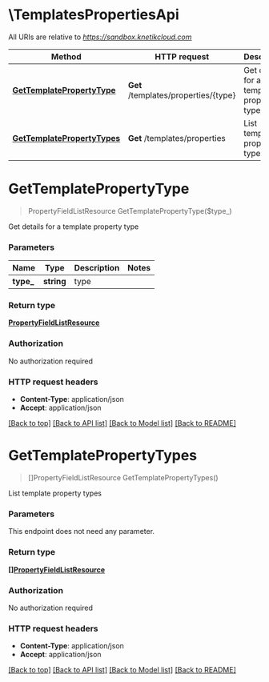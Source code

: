 # \TemplatesPropertiesApi

All URIs are relative to *https://sandbox.knetikcloud.com*

Method | HTTP request | Description
------------- | ------------- | -------------
[**GetTemplatePropertyType**](TemplatesPropertiesApi.md#GetTemplatePropertyType) | **Get** /templates/properties/{type} | Get details for a template property type
[**GetTemplatePropertyTypes**](TemplatesPropertiesApi.md#GetTemplatePropertyTypes) | **Get** /templates/properties | List template property types


# **GetTemplatePropertyType**
> PropertyFieldListResource GetTemplatePropertyType($type_)

Get details for a template property type


### Parameters

Name | Type | Description  | Notes
------------- | ------------- | ------------- | -------------
 **type_** | **string**| type | 

### Return type

[**PropertyFieldListResource**](PropertyFieldListResource.md)

### Authorization

No authorization required

### HTTP request headers

 - **Content-Type**: application/json
 - **Accept**: application/json

[[Back to top]](#) [[Back to API list]](../README.md#documentation-for-api-endpoints) [[Back to Model list]](../README.md#documentation-for-models) [[Back to README]](../README.md)

# **GetTemplatePropertyTypes**
> []PropertyFieldListResource GetTemplatePropertyTypes()

List template property types


### Parameters
This endpoint does not need any parameter.

### Return type

[**[]PropertyFieldListResource**](PropertyFieldListResource.md)

### Authorization

No authorization required

### HTTP request headers

 - **Content-Type**: application/json
 - **Accept**: application/json

[[Back to top]](#) [[Back to API list]](../README.md#documentation-for-api-endpoints) [[Back to Model list]](../README.md#documentation-for-models) [[Back to README]](../README.md)

